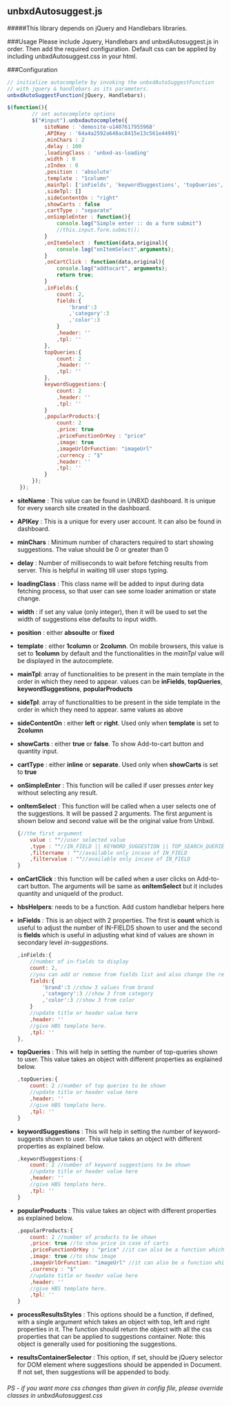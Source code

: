 ## unbxdAutosuggest.js
#####This library depends on jQuery and Handlebars libraries.

###Usage
Please include Jquery, Handlebars and unbxdAutosuggest.js in order. Then add the required configuration. Default css can be applied by including unbxdAutosuggest.css in your html.

###Configuration
```javascript
// initialize autocomplete by invoking the unbxdAutoSuggestFunction
// with jquery & handlebars as its parameters.
unbxdAutoSuggestFunction(jQuery, Handlebars);

$(function(){
		// set autocomplete options
		$("#input").unbxdautocomplete({
			siteName : 'demosite-u1407617955968'
			,APIKey : '64a4a2592a648ac8415e13c561e44991'
			,minChars : 2
			,delay : 100
			,loadingClass : 'unbxd-as-loading'
			,width : 0
			,zIndex : 0
			,position : 'absolute'
			,template : "1column" 
			,mainTpl: ['inFields', 'keywordSuggestions', 'topQueries', 'popularProducts']
			,sideTpl: []
			,sideContentOn : "right"
			,showCarts : false
			,cartType : "separate"
			,onSimpleEnter : function(){
			    console.log("Simple enter :: do a form submit")
			    //this.input.form.submit();
			}
			,onItemSelect : function(data,original){
				console.log("onItemSelect",arguments);
			}
			,onCartClick : function(data,original){
				console.log("addtocart", arguments);
				return true;
			}
			,inFields:{
				count: 2,
				fields:{
					'brand':3
					,'category':3
					,'color':3
				}
				,header: ''
				,tpl: ''
			},
			topQueries:{
				count: 2
				,header: ''
				,tpl: ''
			},
			keywordSuggestions:{
				count: 2
				,header: ''
				,tpl: ''
			}
			,popularProducts:{
				count: 2
				,price: true
				,priceFunctionOrKey : "price"
				,image: true
				,imageUrlOrFunction: "imageUrl"
				,currency : "$"
				,header: ''
				,tpl: ''
			}
		});
	});
```
- **siteName** : This value can be found in UNBXD dashboard. It is unique for every search site created in the dashboard.
- **APIKey** : This is a unique for every user account. It can also be found in dashboard.
- **minChars** : Minimum number of characters required to start showing suggestions. The value should be 0 or greater than 0
- **delay** : Number of milliseconds to wait before fetching results from server. This is helpful in waiting till user stops typing. 
- **loadingClass** : This class name will be added to input during data fetching process, so that user can see some loader animation or state change.
- **width** : if set any value (only integer), then it will be used to set the width of suggestions else defaults to input width.
- **position** : either **absoulte** or **fixed**
- **template** : either **1column** or **2column**. On mobile browsers, this value is set to **1column** by default and the functionalities in the *mainTpl* value will be displayed in the autocomplete.
- **mainTpl**: array of functionalities to be present in the main template in the order in which they need to appear. values can be **inFields**, **topQueries**, **keywordSuggestions**, **popularProducts**
- **sideTpl**: array of functionalities to be present in the side template in the order in which they need to appear. same values as above
- **sideContentOn** : either **left** or **right**. Used only when **template** is set to **2column**
- **showCarts** : either **true** or **false**. To show Add-to-cart button and quantity input.
- **cartType** : either **inline** or **separate**. Used only when **showCarts** is set to **true**
- **onSimpleEnter** : This function will be called if user presses *enter* key without selecting any result.
- **onItemSelect** : This function will be called when a user selects one of the suggestions. It will be passed 2 arguments. The first argument is shown below and second value will be the original value from Unbxd.

    ```javascript
    {//the first argument
        value : ""//user selected value
        ,type : ""//IN_FIELD || KEYWORD_SUGGESTION || TOP_SEARCH_QUERIES || POPULAR_PRODUCTS
        ,filtername : ""//available only incase of IN_FIELD
        ,filtervalue : ""//available only incase of IN_FIELD
    }
    ```
- **onCartClick** : this function will be called when a user clicks on Add-to-cart button. The arguments will be same as **onItemSelect** but it includes quantity and uniqueId of the product.
- **hbsHelpers**: needs to be a function. Add custom handlebar helpers here
- **inFields** : This is an object with 2 properties. The first is **count** which is useful to adjust the number of IN-FIELDS shown to user and the second is **fields** which is useful in adjusting what kind of values are shown in secondary level *in-suggestions*.

    ```javascript
    ,inFields:{
        //number of in-fields to display
		count: 2,
		//you can add or remove from fields list and also change the respective counts
		fields:{
			'brand':3 //show 3 values from brand
			,'category':3 //show 3 from category
			,'color':3 //show 3 from color
		}
		//update title or header value here
		,header: ''
		//give HBS template here.
		,tpl: ''
	},
    ```
- **topQueries** : This will help in setting the number of top-queries shown to user. This value takes an object with different properties as explained below. 

    ```javascript
    ,topQueries:{
		count: 2 //number of top queries to be shown
		//update title or header value here
		,header: ''
		//give HBS template here.
		,tpl: ''
	}
    ```
- **keywordSuggestions** : This will help in setting the number of keyword-suggests shown to user. This value takes an object with different properties as explained below. 

    ```javascript
    ,keywordSuggestions:{
		count: 2 //number of keyword suggestions to be shown
		//update title or header value here
		,header: ''
		//give HBS template here.
		,tpl: ''
	}
    ```
- **popularProducts** : This value takes an object with different properties as explained below.

    ```javascript
    ,popularProducts:{
		count: 2 //number of products to be shown
		,price: true //to show price in case of carts
		,priceFunctionOrKey : "price" //it can also be a function which takes an object as argument and returns a string or number
		,image: true //to show image
		,imageUrlOrFunction: "imageUrl" //it can also be a function which takes an object as argument and returns a image url
		,currency : "$"
		//update title or header value here
		,header: ''
		//give HBS template here.
		,tpl: ''
	}
    ```
- **processResultsStyles** : This options should be a function, if defined, with a single argument which takes an object with top, left and right properties in it. The function should return the object with all the css properties that can be applied to suggestions container. 
	Note: this object is generally used for positioning the suggestions.
- **resultsContainerSelector** : This option, if set, should be jQuery selector for DOM element where suggestions should be appended in Document. If not set, then suggestions will be appended to body.

###### PS - if you want more css changes than given in config file, please override classes in unbxdAutosuggest.css 